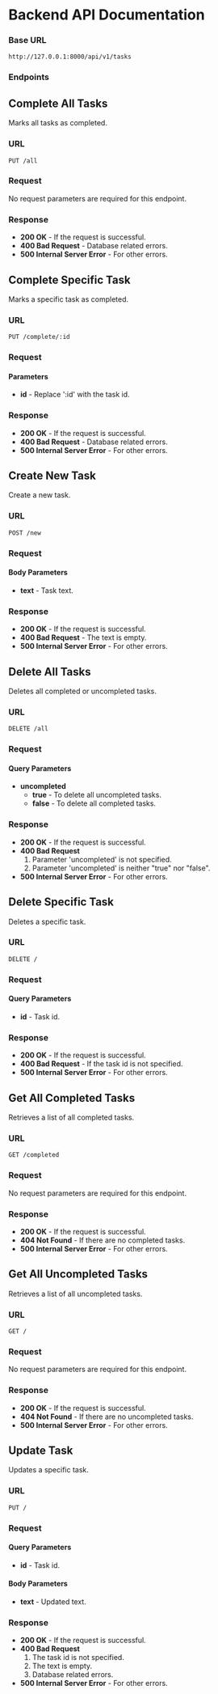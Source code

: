 # Backend API Documentation
### Base URL
```
http://127.0.0.1:8000/api/v1/tasks
```
### Endpoints
## Complete All Tasks
Marks all tasks as completed.
### URL
```
PUT /all
```
### Request
No request parameters are required for this endpoint.
### Response
* **200 OK** - If the request is successful.
* **400 Bad Request** - Database related errors.
* **500 Internal Server Error** - For other errors.

## Complete Specific Task
Marks a specific task as completed.
### URL
```
PUT /complete/:id
```
### Request
#### Parameters
* **id** - Replace ':id' with the task id.
### Response
* **200 OK** - If the request is successful.
* **400 Bad Request** - Database related errors.
* **500 Internal Server Error** - For other errors.

## Create New Task
Create a new task.
### URL
```
POST /new
```
### Request
#### Body Parameters
* **text** - Task text.
### Response
* **200 OK** - If the request is successful.
* **400 Bad Request** - The text is empty.
* **500 Internal Server Error** - For other errors.

## Delete All Tasks
Deletes all completed or uncompleted tasks.
### URL
```
DELETE /all
```
### Request
#### Query Parameters
* **uncompleted**
  - **true** - To delete all uncompleted tasks.
  - **false** - To delete all completed tasks.
### Response
* **200 OK** - If the request is successful.
* **400 Bad Request**
  1. Parameter 'uncompleted' is not specified.
  2. Parameter 'uncompleted' is neither "true" nor "false".
* **500 Internal Server Error** - For other errors.

## Delete Specific Task
Deletes a specific task.
### URL
```
DELETE /
```
### Request
#### Query Parameters
* **id** - Task id.
### Response
* **200 OK** - If the request is successful.
* **400 Bad Request** - If the task id is not specified.
* **500 Internal Server Error** - For other errors.

## Get All Completed Tasks
Retrieves a list of all completed tasks.
### URL
```
GET /completed
```
### Request
No request parameters are required for this endpoint.
### Response
* **200 OK** - If the request is successful.
* **404 Not Found** - If there are no completed tasks.
* **500 Internal Server Error** - For other errors.

## Get All Uncompleted Tasks
Retrieves a list of all uncompleted tasks.
### URL
```
GET /
```
### Request
No request parameters are required for this endpoint.
### Response
* **200 OK** - If the request is successful.
* **404 Not Found** - If there are no uncompleted tasks.
* **500 Internal Server Error** - For other errors.

## Update Task
Updates a specific task.
### URL
```
PUT /
```
### Request
#### Query Parameters
* **id** - Task id.
#### Body Parameters
* **text** - Updated text.
### Response
* **200 OK** - If the request is successful.
* **400 Bad Request**
  1. The task id is not specified.
  2. The text is empty.
  3. Database related errors.
* **500 Internal Server Error** - For other errors.
